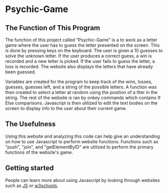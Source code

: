 # Psychic-Game

## The Function of This Program
The function of this project called "Psychic-Game" is a to work as a letter game where the user has to guess the letter presented on the screen. This is done by pressing keys on the keyboard. The user is given a 10 guesses to solve the unknown letter. If the user produces a correct guess, a win is recorded and a new letter is picked. If the user fails to guess the letter, a loss is recorded. The website also displays the letters that have already been guessed.

Variables are created for the program to keep track of the wins, losses, guesses, guesses left, and a string of the possible letters. A function was then created to select a letter at random using the position of a ltter in the string. The rest of the website is ran by onkey commands which contains If Else comparisons. Javascript is then utilized to edit the text bodies on the screen to display info to the user about their current game.


## The Usefulness
Using this website and analyzing this code can help give an understanding on how to use Javascript to perform website functions. Functions such as "push", "join", and "getElementByID" are utilized to perform the primary functions of the website's game.


## Getting started
People can learn more about using Javascript by looking through websites such as [JS](https://www.javascript.com/) or [w3schools](https://www.w3schools.com/js/default.asp).
